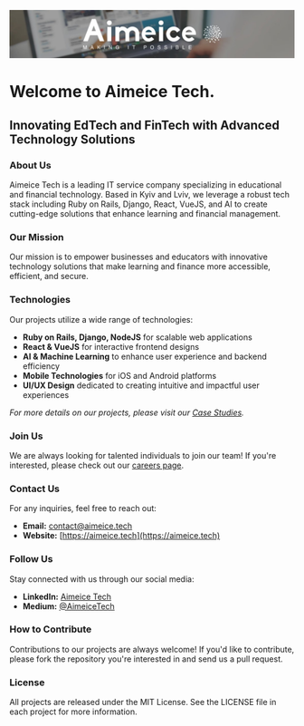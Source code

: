 ![Logo](./aimeice_cover.jpeg)

# Welcome to Aimeice Tech.

## Innovating EdTech and FinTech with Advanced Technology Solutions

### About Us
Aimeice Tech is a leading IT service company specializing in educational and financial technology. Based in Kyiv and Lviv, we leverage a robust tech stack including Ruby on Rails, Django, React, VueJS, and AI to create cutting-edge solutions that enhance learning and financial management.

### Our Mission
Our mission is to empower businesses and educators with innovative technology solutions that make learning and finance more accessible, efficient, and secure.

### Technologies
Our projects utilize a wide range of technologies:
- **Ruby on Rails, Django, NodeJS** for scalable web applications
- **React & VueJS** for interactive frontend designs
- **AI & Machine Learning** to enhance user experience and backend efficiency
- **Mobile Technologies** for iOS and Android platforms
- **UI/UX Design** dedicated to creating intuitive and impactful user experiences

_For more details on our projects, please visit our [Case Studies](https://aimeice.tech/case-studies/)._


### Join Us
We are always looking for talented individuals to join our team! If you're interested, please check out our [careers page](https://aimeice.tech/jobs/).

### Contact Us
For any inquiries, feel free to reach out:
- **Email:** [contact@aimeice.tech](mailto:contact@aimeice.tech)
- **Website:** [https://aimeice.tech](https://aimeice.tech)

### Follow Us
Stay connected with us through our social media:
- **LinkedIn:** [Aimeice Tech](https://www.linkedin.com/company/aimeice/)
- **Medium:** [@AimeiceTech](https://medium.com/@aimeice-tech)

### How to Contribute
Contributions to our projects are always welcome! If you'd like to contribute, please fork the repository you're interested in and send us a pull request.

### License
All projects are released under the MIT License. See the LICENSE file in each project for more information.
